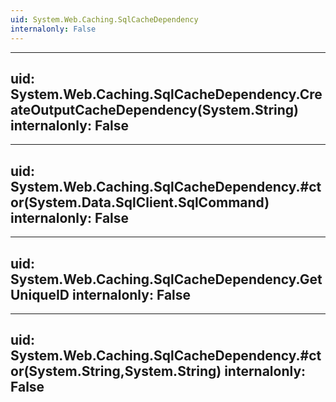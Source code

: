 ```yaml
---
uid: System.Web.Caching.SqlCacheDependency
internalonly: False
---
```


---
uid: System.Web.Caching.SqlCacheDependency.CreateOutputCacheDependency(System.String)
internalonly: False
---

---
uid: System.Web.Caching.SqlCacheDependency.#ctor(System.Data.SqlClient.SqlCommand)
internalonly: False
---

---
uid: System.Web.Caching.SqlCacheDependency.GetUniqueID
internalonly: False
---

---
uid: System.Web.Caching.SqlCacheDependency.#ctor(System.String,System.String)
internalonly: False
---
